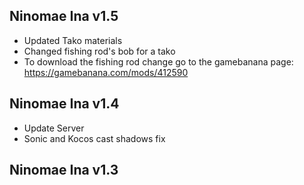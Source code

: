 ## Ninomae Ina v1.5
- Updated Tako materials
- Changed fishing rod's bob for a tako
- To download the fishing rod change go to the gamebanana page: https://gamebanana.com/mods/412590

## Ninomae Ina v1.4
- Update Server
- Sonic and Kocos cast shadows fix

## Ninomae Ina v1.3
